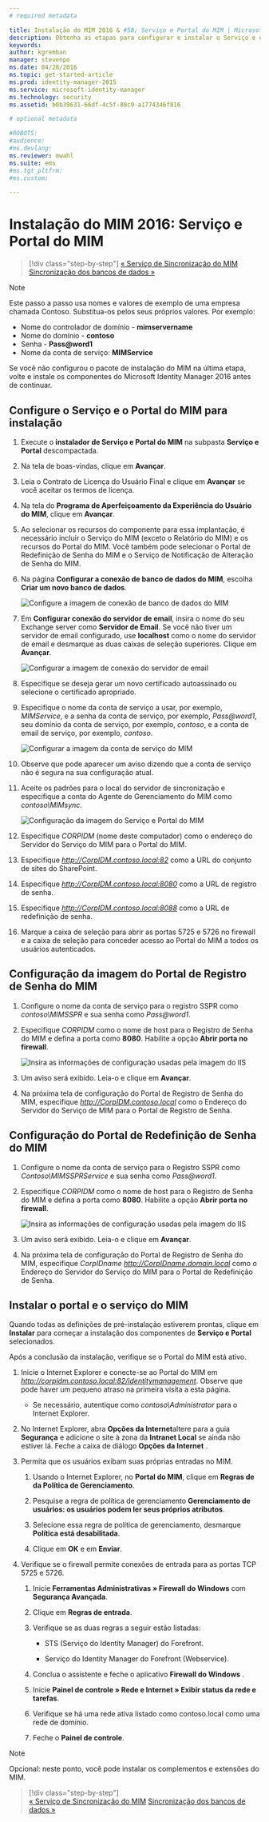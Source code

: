 ```yaml
---
# required metadata

title: Instalação do MIM 2016 & #58; Serviço e Portal do MIM | Microsoft Identity Manager
description: Obtenha as etapas para configurar e instalar o Serviço e o Portal do MIM para o Microsoft Identity Manager 2016
keywords:
author: kgremban
manager: stevenpo
ms.date: 04/28/2016
ms.topic: get-started-article
ms.prod: identity-manager-2015
ms.service: microsoft-identity-manager
ms.technology: security
ms.assetid: b0b39631-66df-4c5f-80c9-a1774346f816

# optional metadata

#ROBOTS:
#audience:
#ms.devlang:
ms.reviewer: mwahl
ms.suite: ems
#ms.tgt_pltfrm:
#ms.custom:

---
```


# Instalação do MIM 2016: Serviço e Portal do MIM

>[!div class="step-by-step"]
[« Serviço de Sincronização do MIM](install-mim-sync.md)
[Sincronização dos bancos de dados »](install-mim-sync-ad-service.md)

> [!NOTE]
> Este passo a passo usa nomes e valores de exemplo de uma empresa chamada Contoso. Substitua-os pelos seus próprios valores. Por exemplo:
> - Nome do controlador de domínio - **mimservername**
> - Nome do domínio - **contoso**
> - Senha - **Pass@word1**
> - Nome da conta de serviço: **MIMService**

Se você não configurou o pacote de instalação do MIM na última etapa, volte e instale os componentes do Microsoft Identity Manager 2016 antes de continuar.


## Configure o Serviço e o Portal do MIM para instalação

1. Execute o **instalador de Serviço e Portal do MIM** na subpasta **Serviço e Portal** descompactada.

2. Na tela de boas-vindas, clique em **Avançar**.

3. Leia o Contrato de Licença do Usuário Final e clique em **Avançar** se você aceitar os termos de licença.

4. Na tela do **Programa de Aperfeiçoamento da Experiência do Usuário do MIM**, clique em **Avançar**.

5. Ao selecionar os recursos do componente para essa implantação, é necessário incluir o Serviço do MIM (exceto o Relatório do MIM) e os recursos do Portal do MIM. Você também pode selecionar o Portal de Redefinição de Senha do MIM e o Serviço de Notificação de Alteração de Senha do MIM.

6. Na página **Configurar a conexão de banco de dados do MIM**, escolha **Criar um novo banco de dados**.

    ![Configure a imagem de conexão de banco de dados do MIM](media/MIM-Install10.png)

7. Em **Configurar conexão do servidor de email**, insira o nome do seu Exchange server como **Servidor de Email**. Se você não tiver um servidor de email configurado, use **localhost** como o nome do servidor de email e desmarque as duas caixas de seleção superiores. Clique em **Avançar**.

    ![Configurar a imagem de conexão do servidor de email](media/MIM-Install11.png)

8. Especifique se deseja gerar um novo certificado autoassinado ou selecione o certificado apropriado.

9. Especifique o nome da conta de serviço a usar, por exemplo, *MIMService*, e a senha da conta de serviço, por exemplo, *Pass@word1*, seu domínio da conta de serviço, por exemplo, *contoso*, e a conta de email de serviço, por exemplo, *contoso*.

    ![Configurar a imagem da conta de serviço do MIM](media/MIM-Install12.png)

10. Observe que pode aparecer um aviso dizendo que a conta de serviço não é segura na sua configuração atual.

11. Aceite os padrões para o local do servidor de sincronização e especifique a conta do Agente de Gerenciamento do MIM como *contoso\MIMsync*.

    ![Configuração da imagem do Serviço e Portal do MIM](media/MIM-Install13.png)

12. Especifique *CORPIDM* (nome deste computador) como o endereço do Servidor do Serviço do MIM para o Portal do MIM.

13. Especifique *http://CorpIDM.contoso.local:82* como a URL do conjunto de sites do SharePoint.

14. Especifique *http://CorpIDM.contoso.local:8080* como a URL de registro de senha.

15. Especifique *http://CorpIDM.contoso.local:8088* como a URL de redefinição de senha.

16. Marque a caixa de seleção para abrir as portas 5725 e 5726 no firewall e a caixa de seleção para conceder acesso ao Portal do MIM a todos os usuários autenticados.

## Configuração da imagem do Portal de Registro de Senha do MIM

1.  Configure o nome da conta de serviço para o registro SSPR como *contoso\MIMSSPR* e sua senha como *Pass@word1*.

2.  Especifique *CORPIDM* como o nome de host para o Registro de Senha do MIM e defina a porta como **8080**. Habilite a opção **Abrir porta no firewall**.

    ![Insira as informações de configuração usadas pela imagem do IIS](media/MIM-Install14.png)

3.  Um aviso será exibido. Leia-o e clique em **Avançar**.

4. Na próxima tela de configuração do Portal de Registro de Senha do MIM, especifique *http://CorpIDM.contoso.local* como o Endereço do Servidor do Serviço de MIM para o Portal de Registro de Senha.

## Configuração do Portal de Redefinição de Senha do MIM

1.  Configure o nome da conta de serviço para o Registro SSPR como *Contoso\MIMSSPRService* e sua senha como *Pass@word1*.

2.  Especifique *CORPIDM* como o nome de host para o Registro de Senha do MIM e defina a porta como **8080**. Habilite a opção **Abrir porta no firewall**.

    ![Insira as informações de configuração usadas pela imagem do IIS](media/MIM-Install15.png)

3.  Um aviso será exibido. Leia-o e clique em **Avançar**.

4. Na próxima tela de configuração do Portal de Registro de Senha do MIM, especifique *CorpIDname  http://CorpIDname.domain.local* como o Endereço do Servidor do Serviço do MIM para o Portal de Redefinição de Senha.

## Instalar o portal e o serviço do MIM

Quando todas as definições de pré-instalação estiverem prontas, clique em **Instalar** para começar a instalação dos componentes de **Serviço e Portal** selecionados.

Após a conclusão da instalação, verifique se o Portal do MIM está ativo.

1. Inicie o Internet Explorer e conecte-se ao Portal do MIM em *http://corpidm.contoso.local:82/identitymanagement*. Observe que pode haver um pequeno atraso na primeira visita a esta página.

    - Se necessário, autentique como *contoso\Administrator* para o Internet Explorer.

2. No Internet Explorer, abra **Opções da Internet**altere para a guia **Segurança** e adicione o site à zona da **Intranet Local** se ainda não estiver lá.  Feche a caixa de diálogo **Opções da Internet** .

3. Permita que os usuários exibam suas próprias entradas no MIM.

    1.  Usando o Internet Explorer, no **Portal do MIM**, clique em **Regras de da Política de Gerenciamento**.

    2.  Pesquise a regra de política de gerenciamento **Gerenciamento de usuários: os usuários podem ler seus próprios atributos**.

    3.  Selecione essa regra de política de gerenciamento, desmarque **Política está desabilitada**.

    4.  Clique em **OK** e em **Enviar**.

4.  Verifique se o firewall permite conexões de entrada para as portas TCP 5725 e 5726.

    1.  Inicie **Ferramentas Administrativas » Firewall do Windows** com **Segurança Avançada**.

    2.  Clique em **Regras de entrada**.

    3.  Verifique se as duas regras a seguir estão listadas:

        -   STS (Serviço do Identity Manager) do Forefront.

        -   Serviço do Identity Manager do Forefront (Webservice).

    4.  Conclua o assistente e feche o aplicativo **Firewall do Windows** .

    5.  Inicie **Painel de controle » Rede e Internet » Exibir status da rede e tarefas**.

    6.  Verifique se há uma rede ativa listado como contoso.local como uma rede de domínio.

    7.  Feche o **Painel de controle**.

> [!NOTE]
> Opcional: neste ponto, você pode instalar os complementos e extensões do MIM.

>[!div class="step-by-step"]  
[« Serviço de Sincronização do MIM](install-mim-sync.md)
[Sincronização dos bancos de dados »](install-mim-sync-ad-service.md)


<!--HONumber=Apr16_HO3-->


